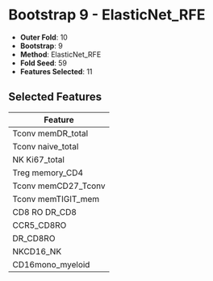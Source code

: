 # Bootstrap 9 - ElasticNet_RFE

- **Outer Fold**: 10
- **Bootstrap**: 9
- **Method**: ElasticNet_RFE
- **Fold Seed**: 59
- **Features Selected**: 11

## Selected Features

| Feature |
|---------|
| Tconv memDR_total |
| Tconv naive_total |
| NK Ki67_total |
| Treg memory_CD4 |
| Tconv memCD27_Tconv |
| Tconv memTIGIT_mem |
| CD8 RO DR_CD8 |
| CCR5_CD8RO |
| DR_CD8RO |
| NKCD16_NK |
| CD16mono_myeloid |
